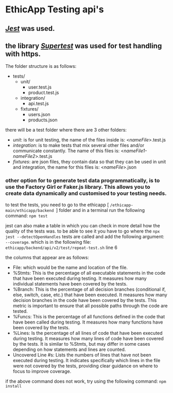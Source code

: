 # EthicApp Testing api's

## *[Jest](https://jestjs.io/es-ES/)* was used.
## the library _[Supertest](https://www.npmjs.com/package/supertest)_ was used for test handling with https.
The folder structure is as follows:

- tests/
  - unit/
    - user.test.js
    - product.test.js
  - integration/
    - api.test.js
  - fixtures/
    - users.json
    - products.json

there will be a test folder where there are 3 other folders:
- *unit*: is for unit testing, the name of the files inside is:  <_nameFile_>.test.js
- *integration*:  is to make tests that mix several other files and/or communicate constantly. The name of this files is: <_nameFile1-nameFile2_>.test.js
- *fixtures*: are json files, they contain data so that they can be used in unit and integration, the name for this files is: <_nameFile_>.json

### other option for to generate test data programmatically, is to use the Factory Girl or Faker.js library. This allows you to create data dynamically and customised to your testing needs.

to test the tests, you need to go to the ethicapp [ `/ethicapp-main/ethicapp/backend `] folder and in a terminal run the following command: `npm test`

jest can also make a table in which you can check in more detail how the quality of the tests was. to be able to see it you have to go where the `npx jest --detectOpenHandles` tests are called and add the following argument: `--coverage`. which is in the following file: `ethicapp/backend/api/v2/test/repeat-test.sh` line 6

the columns that appear are as follows:
* File: which would be the name and location of the file.
* %Stmts: This is the percentage of all executable statements in the code that have been executed during testing. It measures how many individual statements have been covered by the tests.
* %Branch: This is the percentage of all decision branches (conditional if, else, switch, case, etc.) that have been executed. It measures how many decision branches in the code have been covered by the tests. This metric is important to ensure that all possible paths through the code are tested.
* %Funcs: This is the percentage of all functions defined in the code that have been called during testing. It measures how many functions have been covered by the tests.
* %Lines: Is the percentage of all lines of code that have been executed during testing. It measures how many lines of code have been covered by the tests. It is similar to %Stmts, but may differ in some cases depending on how statements and lines are counted.
* Uncovered Line #s: Lists the numbers of lines that have not been executed during testing. It indicates specifically which lines in the file were not covered by the tests, providing clear guidance on where to focus to improve coverage.

if the above command does not work, try using the following command: `npm install`
